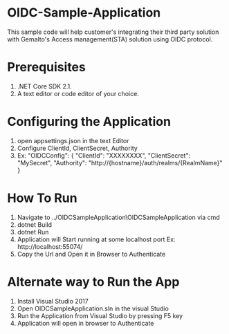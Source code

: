 # OIDC-Sample-Application
This sample code will help customer's integrating their third party solution with Gemalto's Access management(STA) solution using OIDC protocol.

# Prerequisites
1. .NET Core SDK 2.1.
2. A text editor or code editor of your choice.

# Configuring the Application
1. open appsettings.json in the text Editor
2. Configure ClientId, ClientSecret, Authority
3. Ex: 
				"OIDCConfig": {
						"ClientId": "XXXXXXXX",
						"ClientSecret": "MySecret",
						"Authority": "http://{hostname}/auth/realms/{RealmName}"
					}

# How To Run
1. Navigate to ../OIDCSampleApplication\OIDCSampleApplication via cmd
2. dotnet Build
3. dotnet Run
4. Application will Start running at some localhost port Ex: http://localhost:55074/
5. Copy the Url and Open it in Browser to Authenticate

# Alternate way to Run the App
1. Install Visual Studio 2017
2. Open OIDCSampleApplication.sln in the visual Studio
3. Run the Application from Visual Studio by pressing F5 key
4. Application will open in browser to Authenticate
